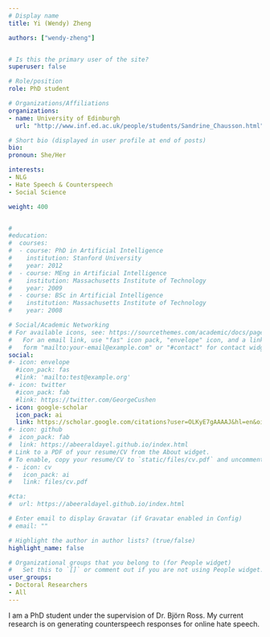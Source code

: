 ```yaml
---
# Display name
title: Yi (Wendy) Zheng				

authors: ["wendy-zheng"]


# Is this the primary user of the site?
superuser: false

# Role/position
role: PhD student		

# Organizations/Affiliations
organizations:
- name: University of Edinburgh
  url: "http://www.inf.ed.ac.uk/people/students/Sandrine_Chausson.html"

# Short bio (displayed in user profile at end of posts)
bio: 
pronoun: She/Her

interests: 
- NLG
- Hate Speech & Counterspeech
- Social Science

weight: 400


#
#education:
#  courses:
#  - course: PhD in Artificial Intelligence
#    institution: Stanford University
#    year: 2012
#  - course: MEng in Artificial Intelligence
#    institution: Massachusetts Institute of Technology
#    year: 2009
#  - course: BSc in Artificial Intelligence
#    institution: Massachusetts Institute of Technology
#    year: 2008

# Social/Academic Networking
# For available icons, see: https://sourcethemes.com/academic/docs/page-builder/#icons
#   For an email link, use "fas" icon pack, "envelope" icon, and a link in the
#   form "mailto:your-email@example.com" or "#contact" for contact widget.
social:
#- icon: envelope
  #icon_pack: fas
  #link: 'mailto:test@example.org'
#- icon: twitter
  #icon_pack: fab
  #link: https://twitter.com/GeorgeCushen
- icon: google-scholar
  icon_pack: ai
  link: https://scholar.google.com/citations?user=OLKyE7gAAAAJ&hl=en&oi=sra
#- icon: github
#  icon_pack: fab
#  link: https://abeeraldayel.github.io/index.html
# Link to a PDF of your resume/CV from the About widget.
# To enable, copy your resume/CV to `static/files/cv.pdf` and uncomment the lines below.
# - icon: cv
#   icon_pack: ai
#   link: files/cv.pdf

#cta:
#  url: https://abeeraldayel.github.io/index.html

# Enter email to display Gravatar (if Gravatar enabled in Config)
# email: ""

# Highlight the author in author lists? (true/false)
highlight_name: false

# Organizational groups that you belong to (for People widget)
#   Set this to `[]` or comment out if you are not using People widget.
user_groups:
- Doctoral Researchers 
- All 
---
```


I am a PhD student under the supervision of Dr. Björn Ross. My current research is on generating counterspeech responses for online hate speech.		